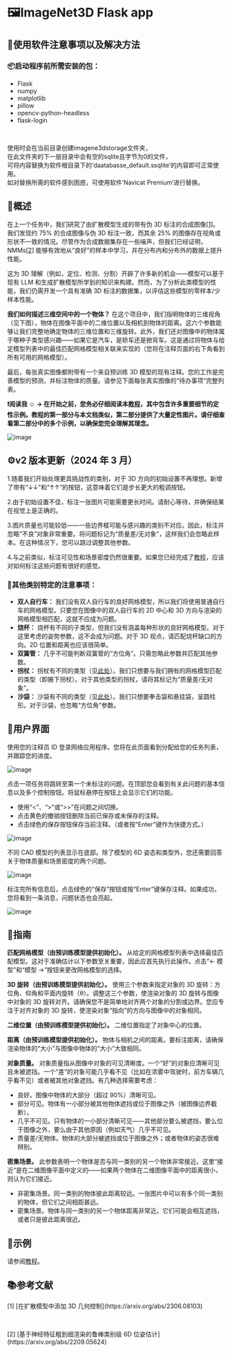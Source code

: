 # 🖼️ImageNet3D Flask app
## 📖使用软件注意事项以及解决方法
### 📦启动程序前所需安装的包：

- Flask <br>
- numpy <br>
- matplotlib <br>
- pillow <br>
- opencv-python-headless <br>
- flask-login <br>
<br>

使用时会在当前目录创建imagene3dstorage文件夹， <br>
在此文件夹的下一层目录中会有空的sqlite且字节为0的文件， <br>
可将内容替换为软件根目录下的‘daatabasse_default.ssqlite’的内容即可正常使用。 <br>
如对替换所需的软件感到困惑，可使用软件‘Navicat Premium’进行替换。 <br>

## 📓概述

在上一个任务中，我们研究了由扩散模型生成的带有伪 3D 标注的合成图像<a href="#ref1">[1]</a>。我们发现约 75% 的合成图像与伪 3D 标注一致，而其余 25% 的图像存在视角或形状不一致的情况。尽管作为合成数据集存在一些噪声，但我们已经证明，NMMs<a href="#ref2">[2]</a> 能够有效地从“良好”的样本中学习，并在分布内和分布外的数据上提升性能。<br>

这为 3D 理解（例如，定位、检测、分割）开辟了许多新的机会——模型可以基于现有 LLM 和生成扩散模型所学到的知识来构建。然而，为了分析此类模型的性能，我们仍需开发一个具有准确 3D 标注的数据集，以评估这些模型的零样本/少样本性能。<br>

**我们如何描述三维空间中的一个物体？** 在这个项目中，我们指明物体的三维视角（见下图），物体在图像平面中的二维位置以及相机到物体的距离。这六个参数能够让我们完整地确定物体的三维位置和三维旋转。此外，我们还对图像中的物体属于哪种子类型感兴趣——如果它是汽车，是轿车还是掀背车。这是通过将物体与给定模型列表中的最佳匹配网格模型相关联来实现的（您将在注释页面的右下角看到所有可用的网格模型）。<br>

最后，每张真实图像都附带有一个来自预训练 3D 模型的现有注释。您的工作是完善模型的预测，并标注物体的质量。请参见下面每张真实图像的“待办事项”完整列表。<br>

**❗阅读我 ☺ → 在开始之前，您务必仔细阅读本[教程](https://drive.google.com/file/d/1BiQ4CoYbhABI5S2oC0M7IGqqvUmosnmu/view)，其中包含许多重要细节的定性示例。教程的第一部分与本文档类似，第二部分提供了大量定性图片。请仔细查看第二部分中的多个示例，以确保您完全理解其理念。** <br>

![image](static/images/imagenet3d_viewpoint.png) 

## ⚙️v2 版本更新（2024 年 3 月）
1.随着我们开始处理更具挑战性的类别，对于 3D 方向的初始设置不再理想。新增了带有“↓↓”和“↑↑”的按钮，这意味着它们是步长更大的粗调按钮。<br>

2.由于初始设置不佳，标注一张图片可能需要更长时间。请耐心等待，并确保结果在视觉上是正确的。<br>

3.图片质量也可能较低——一些边界框可能与感兴趣的类别不对应。因此，标注并忽略“不良”对象非常重要。将问题标记为“质量差/无对象”，这样我们会忽略此样本。在这种情况下，您可以跳过调整其他参数。<br>

4.与之前类似，标注可见性和场景密度仍然很重要。如果您已经完成了[教程](https://drive.google.com/file/d/1BiQ4CoYbhABI5S2oC0M7IGqqvUmosnmu/view)，应该对如何标注这些问题有很好的感觉。<br>

### 🎨其他类别特定的注意事项：<br>

- **双人自行车：** 我们没有双人自行车的良好网格模型，所以我们将使用普通自行车的网格模型。只要您在图像中的双人自行车的 2D 中心和 3D 方向与渲染的网格模型相匹配，这就不应成为问题。<br>
- **烧杯：** 烧杯有不同的子类型，但我们没有涵盖每种形状的良好网格模型。对于这里考虑的姿势参数，这不会成为问题。对于 3D 视点，请匹配烧杯缺口的方向。2D 位置和距离也应该很简单。<br>
- **双簧管：** 几乎不可能判断双簧管的“方位角”。只需忽略此参数并匹配其他参数。<br>
- **拐杖：** 拐杖有不同的类型（见[此处](https://www.physio-pedia.com/File:Types_of_crutches.jpg)）。我们只想要与我们拥有的网格模型匹配的类型（即腋下拐杖）。对于其他类型的拐杖，请将其标记为“质量差/无对象”。<br>
- **沙袋：** 沙袋有不同的类型（见[此处](https://img2.storyblok.com/1800x743/filters:focal(null):format(webp)/f/115220/2400x990/eae71daccc/how-to-choose-the-right-punching-bag-for-your-workout.jpeg)）。我们只想要拳击袋和悬挂袋，呈圆柱形。对于沙袋，也忽略“方位角”参数。<br>

## 🤖用户界面
使用您的注释员 ID 登录网络应用程序。您将在此页面看到分配给您的任务列表，并跟踪您的进度。<br>

![image](static/images/ui_login.png)

点击一项任务将跳转至第一个未标注的问题。在顶部您会看到有关此问题的基本信息以及多个控制按钮。将鼠标悬停在按钮上会显示它们的功能。<br>

- 使用“<”、“>”或“>>”在问题之间切换。<br>
- 点击黄色的撤销按钮删除当前已保存或未保存的注释。<br>
- 点击绿色的保存按钮保存当前注释。（或者按“Enter”键作为快捷方式。）<br>

![image](static/images/ui_annotate.png)

不同 CAD 模型的列表显示在底部。除了模型的 6D 姿态和类型外，您还需要回答关于物体质量和场景密度的两个问题。<br>

![image](static/images/ui_cads.png)

标注完所有信息后，点击绿色的“保存”按钮或按“Enter”键保存注释。如果成功，您将看到一条消息，问题状态也会亮起。<br>

![image](static/images/ui_save.png)

## 🧭指南
**匹配网格模型（由预训练模型提供初始化）。** 从给定的网格模型列表中选择最佳匹配模型。这对于准确估计以下参数至关重要，因此应首先执行此操作。点击“<- 模型”和“模型 ->”按钮来更改网格模型的选择。<br>

**3D 旋转（由预训练模型提供初始化）。** 使用三个参数来指定对象的 3D 旋转：方位角、仰角和平面内旋转（θ）。调整这三个参数，使渲染对象的 3D 旋转与图像中对象的 3D 旋转对齐。请确保您不是简单地对齐两个对象的分割或边界。您应专注于对齐对象的 3D 旋转，使渲染对象“指向”的方向与图像中的对象相同。<br>

**二维位置（由预训练模型提供初始化）。** 二维位置指定了对象中心的位置。<br>

**距离（由预训练模型提供初始化）。** 物体与相机之间的距离。要标注距离，请确保渲染物体的“大小”与图像中物体的“大小”大致相同。<br>

**对象质量。** 对象质量指从图像中对象的可见清晰度。一个“好”的对象应清晰可见且未被遮挡。一个“差”的对象可能几乎看不见（比如在浓雾中驾驶时，前方车辆几乎看不见）或者被其他对象遮挡。有几种选择需要考虑：<br>

- 良好。图像中物体的大部分（超过 90%）清晰可见。<br>
- 部分可见。物体有一小部分被其他物体遮挡或位于图像之外（被图像边界截断）。<br>
- 几乎不可见。只有物体的一小部分清晰可见——其他部分要么被遮挡，要么位于图像之外，要么由于其他原因（例如天气）几乎不可见。<br>
- 质量差/无物体。物体的大部分被遮挡或位于图像之外；或者物体的姿态很难辨别。<br>

**密集场景。** 此参数表明一个物体是否与同一类别的另一个物体非常接近。这里“接近”是在二维图像平面中定义的——如果两个物体在二维图像平面中的距离很小，则认为它们接近。<br>

- 非密集场景。同一类别的物体彼此距离较远。一张图片中可以有多个同一类别的物体，但它们之间相距甚远。<br>
- 密集场景。物体与同一类别的另一个物体距离非常近。它们可能会相互遮挡，或者只是彼此距离很近。<br>

## 🌰示例
请参阅[教程](https://drive.google.com/file/d/1BiQ4CoYbhABI5S2oC0M7IGqqvUmosnmu/view)。<br>

## 📚参考文献
<p id="ref1">
[1] [在扩散模型中添加 3D 几何控制](https://arxiv.org/abs/2306.08103)</p><br>

<p id="ref2">
[2] [基于神经特征粗到细渲染的鲁棒类别级 6D 位姿估计](https://arxiv.org/abs/2209.05624)</p><br>
<!-- by zhuang xin jian 2205308040315 -->